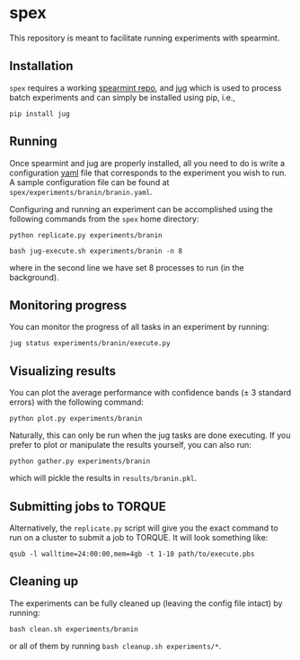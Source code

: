 spex
====

This repository is meant to facilitate running experiments with
spearmint.

Installation
--------------

`spex` requires a working
[spearmint repo](http://github.com/JasperSnoek/spearmint "spearmint"),
and [jug](http://luispedro.org/software/jug "jug") which is used to
process batch experiments and can simply be installed using pip, i.e.,

    pip install jug

Running
-----------

Once spearmint and jug are properly installed, all you need to do is
write a configuration [yaml](http://www.yaml.org/ "yaml") file that
corresponds to the experiment you wish to run. A sample configuration
file can be found at `spex/experiments/branin/branin.yaml`.

Configuring and running an experiment can be accomplished using
the following commands from the `spex` home directory:

    python replicate.py experiments/branin

    bash jug-execute.sh experiments/branin -n 8

where in the second line we have set 8 processes to run (in the
background).

Monitoring progress
--------------------------

You can monitor the progress of all tasks in an experiment by running:

    jug status experiments/branin/execute.py


Visualizing results
------------------------

You can plot the average performance with confidence bands (± 3
standard errors) with the following command:

    python plot.py experiments/branin

Naturally, this can only be run when the jug tasks are done executing.
If you prefer to plot or manipulate the results yourself, you can
also run:

    python gather.py experiments/branin

which will pickle the results in `results/branin.pkl`.

Submitting jobs to TORQUE
-------------------------------------

Alternatively, the `replicate.py` script will give you the exact
command to run on a cluster to submit a job to TORQUE. It will look
something like:

    qsub -l walltime=24:00:00,mem=4gb -t 1-10 path/to/execute.pbs

Cleaning up
----------------

The experiments can be fully cleaned up (leaving the config file
intact) by running:

    bash clean.sh experiments/branin

or all of them by running `bash cleanup.sh experiments/*`.